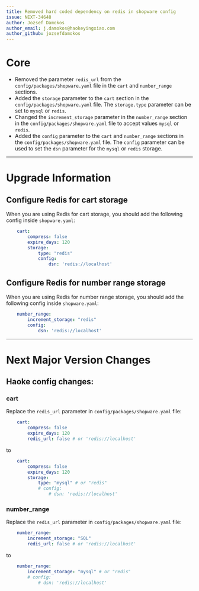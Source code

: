 ```yaml
---
title: Removed hard coded dependency on redis in shopware config
issue: NEXT-34648
author: Jozsef Damokos
author_email: j.damokos@haokeyingxiao.com
author_github: jozsefdamokos
---
```

# Core
* Removed the parameter `redis_url` from the `config/packages/shopware.yaml` file in the `cart` and `number_range` sections.
* Added the `storage` parameter to the `cart` section in the `config/packages/shopware.yaml` file. The `storage.type` parameter can be set to `mysql` or `redis`. 
* Changed the `increment_storage` parameter in the `number_range` section in the `config/packages/shopware.yaml` file to accept values `mysql` or `redis`.
* Added the `config` parameter to the `cart` and `number_range` sections in the `config/packages/shopware.yaml` file. The `config` parameter can be used to set the `dsn` parameter for the `mysql` or `redis` storage.
___
# Upgrade Information
## Configure Redis for cart storage
When you are using Redis for cart storage, you should add the following config inside `shopware.yaml`:
```yaml
    cart:
        compress: false
        expire_days: 120
        storage:
            type: "redis"
            config:
                dsn: 'redis://localhost'
```
## Configure Redis for number range storage
When you are using Redis for number range storage, you should add the following config inside `shopware.yaml`:
```yaml
    number_range:
        increment_storage: "redis"
        config:
            dsn: 'redis://localhost'
```
___
# Next Major Version Changes
## Haoke config changes:
### cart
Replace the `redis_url` parameter in `config/packages/shopware.yaml` file:
```yaml
    cart:
        compress: false
        expire_days: 120
        redis_url: false # or 'redis://localhost'
```
to
```yaml
    cart:
        compress: false
        expire_days: 120
        storage:
            type: "mysql" # or "redis"
            # config:
                # dsn: 'redis://localhost'
```
### number_range
Replace the `redis_url` parameter in `config/packages/shopware.yaml` file:
```yaml
    number_range:
        increment_storage: "SQL"
        redis_url: false # or 'redis://localhost'
```
to
```yaml
    number_range:
        increment_storage: "mysql" # or "redis"
        # config:
            # dsn: 'redis://localhost'
```
